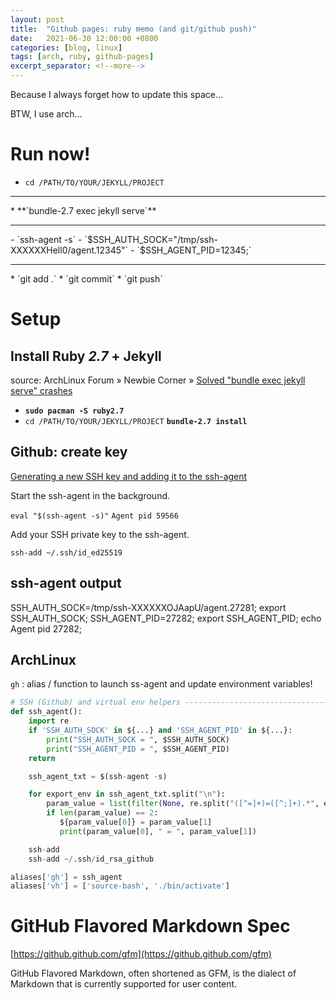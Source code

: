 ```yaml
---
layout: post
title:  "Github pages: ruby memo (and git/github push)"
date:   2021-06-30 12:00:00 +0800
categories: [blog, linux]
tags: [arch, ruby, github-pages]
excerpt_separator: <!--more-->
---
```


Because I always forget how to update this space...

<!--more-->

BTW, I use arch...

# Run now!

* `cd /PATH/TO/YOUR/JEKYLL/PROJECT`
<hr>
* **`bundle-2.7 exec jekyll serve`**
<hr>
- `ssh-agent -s`
- `$SSH_AUTH_SOCK="/tmp/ssh-XXXXXXHell0/agent.12345"`
- `$SSH_AGENT_PID=12345;`
<hr>
* `git add .`
* `git commit`
* `git push`


# Setup
## Install Ruby *2.7* + Jekyll
source: ArchLinux Forum » Newbie Corner » [Solved "bundle exec jekyll serve" crashes](https://bbs.archlinux.org/viewtopic.php?id=265534)

* **`sudo pacman -S ruby2.7`**
* `cd /PATH/TO/YOUR/JEKYLL/PROJECT`
**`bundle-2.7 install`**


## Github: create key

[Generating a new SSH key and adding it to the ssh-agent](https://docs.github.com/en/authentication/connecting-to-github-with-ssh/generating-a-new-ssh-key-and-adding-it-to-the-ssh-agent)

Start the ssh-agent in the background.

`eval "$(ssh-agent -s)"`
`Agent pid 59566`

Add your SSH private key to the ssh-agent.

`ssh-add ~/.ssh/id_ed25519`

## ssh-agent output
SSH_AUTH_SOCK=/tmp/ssh-XXXXXXOJAapU/agent.27281; export SSH_AUTH_SOCK;
SSH_AGENT_PID=27282; export SSH_AGENT_PID;
echo Agent pid 27282;

## ArchLinux
`gh` : alias / function to launch ss-agent and update environment variables!
```python
# SSH (Github) and virtual env helpers ----------------------------------------
def ssh_agent():
    import re
    if 'SSH_AUTH_SOCK' in ${...} and 'SSH_AGENT_PID' in ${...}:
        print("SSH_AUTH_SOCK = ", $SSH_AUTH_SOCK)
        print("SSH_AGENT_PID = ", $SSH_AGENT_PID)
	return

    ssh_agent_txt = $(ssh-agent -s)

    for export_env in ssh_agent_txt.split("\n"):
        param_value = list(filter(None, re.split("([^=]+)=([^;]+).*", export_env)))
        if len(param_value) == 2:
           ${param_value[0]} = param_value[1]
           print(param_value[0], " = ", param_value[1])

    ssh-add
    ssh-add ~/.ssh/id_rsa_github

aliases['gh'] = ssh_agent
aliases['vh'] = ['source-bash', './bin/activate']

```

# GitHub Flavored Markdown Spec

[https://github.github.com/gfm](https://github.github.com/gfm)

GitHub Flavored Markdown, often shortened as GFM, is the dialect of Markdown that is currently supported for user content.
